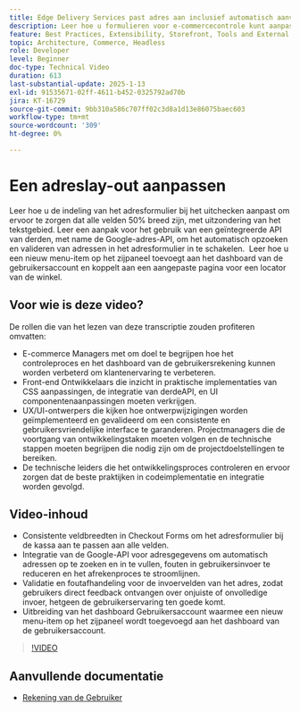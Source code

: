 ```yaml
---
title: Edge Delivery Services past adres aan inclusief automatisch aanvullen
description: Leer hoe u formulieren voor e-commercecontrole kunt aanpassen en Google Address Lookup kunt integreren voor een verbeterde gebruikerservaring en minder invoerfouten.
feature: Best Practices, Extensibility, Storefront, Tools and External Services
topic: Architecture, Commerce, Headless
role: Developer
level: Beginner
doc-type: Technical Video
duration: 613
last-substantial-update: 2025-1-13
exl-id: 91535671-02ff-4611-b452-0325792ad70b
jira: KT-16729
source-git-commit: 9bb310a586c707ff02c3d8a1d13e86075baec603
workflow-type: tm+mt
source-wordcount: '309'
ht-degree: 0%

---
```



# Een adreslay-out aanpassen

Leer hoe u de indeling van het adresformulier bij het uitchecken aanpast om ervoor te zorgen dat alle velden 50% breed zijn, met uitzondering van het tekstgebied. Leer een aanpak voor het gebruik van een geïntegreerde API van derden, met name de Google-adres-API, om het automatisch opzoeken en valideren van adressen in het adresformulier in te schakelen. &#x200B; Leer hoe u een nieuw menu-item op het zijpaneel toevoegt aan het dashboard van de gebruikersaccount en koppelt aan een aangepaste pagina voor een locator van de winkel.

## Voor wie is deze video?

De rollen die van het lezen van deze transcriptie zouden profiteren omvatten:

* E-commerce Managers met om doel te begrijpen hoe het controleproces en het dashboard van de gebruikersrekening kunnen worden verbeterd om klantenervaring te verbeteren.
* Front-end Ontwikkelaars die inzicht in praktische implementaties van CSS aanpassingen, de integratie van derdeAPI, en UI componentenaanpassingen moeten verkrijgen.
* UX/UI-ontwerpers die kijken hoe ontwerpwijzigingen worden geïmplementeerd en gevalideerd om een consistente en gebruikersvriendelijke interface te garanderen.
Projectmanagers die de voortgang van ontwikkelingstaken moeten volgen en de technische stappen moeten begrijpen die nodig zijn om de projectdoelstellingen te bereiken.
* De technische leiders die het ontwikkelingsproces controleren en ervoor zorgen dat de beste praktijken in codeimplementatie en integratie worden gevolgd.


## Video-inhoud

* Consistente veldbreedten in Checkout Forms om het adresformulier bij de kassa aan te passen aan alle velden.
* Integratie van de Google-API voor adresgegevens om automatisch adressen op te zoeken en in te vullen, fouten in gebruikersinvoer te reduceren en het afrekenproces te stroomlijnen.
* Validatie en foutafhandeling voor de invoervelden van het adres, zodat gebruikers direct feedback ontvangen over onjuiste of onvolledige invoer, hetgeen de gebruikerservaring ten goede komt.
* Uitbreiding van het dashboard Gebruikersaccount waarmee een nieuw menu-item op het zijpaneel wordt toegevoegd aan het dashboard van de gebruikersaccount.

>[!VIDEO](https://video.tv.adobe.com/v/3442787?learn=on)

## Aanvullende documentatie

* [ Rekening van de Gebruiker ](https://experienceleague.adobe.com/developer/commerce/storefront/dropins/user-account/tutorials/)
